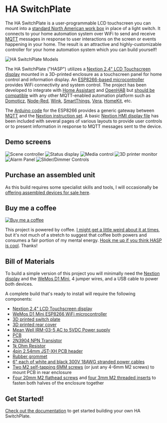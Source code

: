 # HA SwitchPlate

The HA SwitchPlate is a user-programmable LCD touchscreen you can mount into a [standard North American work box](https://www.nema.org/Standards/ComplimentaryDocuments/NEMA%20WD%206%20-%20Dimensions%20for%20Wiring%20Devices%20-%20Excerpt.pdf) in place of a light switch.  It connects to your home automation system over WiFi to send and receive [MQTT](https://en.wikipedia.org/wiki/MQTT) messages in response to user interactions on the screen or events happening in your home.  The result is an attractive and highly-customizable controller for your home automation system which you can build yourself!

![HA SwitchPlate Models](https://github.com/aderusha/HASwitchPlate/blob/master/Documentation/Images/HASwitchPlate_Three_Model_Variations.png?raw=true)

The HA SwitchPlate ("HASP") utilizes a [Nextion 2.4" LCD Touchscreen display](https://amzn.to/2DIpahB) mounted in a 3D-printed enclosure as a touchscreen panel for home control and information display.  An [ESP8266-based microcontroller](https://amzn.to/2Gc92Xs) provides WiFi connectivity and system control.  The project has been developed to integrate with [Home Assistant](https://home-assistant.io/) and [OpenHAB](https://www.openhab.org/) but [should be compatible](Documentation/06_MQTT_Control.md) with any other MQTT-enabled automation platform such as [Domoticz](https://www.domoticz.com/wiki/MQTT), [Node-Red](http://noderedguide.com/tag/mqtt/), [Wink](https://github.com/danielolson13/wink-mqtt), [SmartThings](https://github.com/stjohnjohnson/smartthings-mqtt-bridge), [Vera](https://github.com/jonferreira/vera-mqtt), [HomeKit](https://www.npmjs.com/package/homekit2mqtt), etc.

The [Arduino code](Arduino_Sketch) for the ESP8266 provides a generic gateway between [MQTT](https://en.wikipedia.org/wiki/MQTT) and the [Nextion instruction set](https://www.itead.cc/wiki/Nextion_Instruction_Set).  A basic [Nextion HMI display file](Nextion_HMI) has been included with several pages of various layouts to provide user controls or to present information in response to MQTT messages sent to the device.

## Demo screens

![Scene controller](https://github.com/aderusha/HASwitchPlate/blob/master/Documentation/Images/HASwitchPlate_Demo_SceneController.png?raw=true) ![Status display](https://github.com/aderusha/HASwitchPlate/blob/master/Documentation/Images/HASwitchPlate_Demo_Status.png?raw=true) ![Media control](https://github.com/aderusha/HASwitchPlate/blob/master/Documentation/Images/HASwitchPlate_Demo_Media.png?raw=true) ![3D printer monitor](https://github.com/aderusha/HASwitchPlate/blob/master/Documentation/Images/HASwitchPlate_Demo_PrintStatus.png?raw=true) ![Alarm Panel](https://github.com/aderusha/HASwitchPlate/blob/master/Documentation/Images/HASwitchPlate_Demo_AlarmPanel.png?raw=true) ![Slider/Dimmer Controls](https://github.com/aderusha/HASwitchPlate/blob/master/Documentation/Images/HASwitchPlate_Demo_Dimmers.png?raw=true)

## Purchase an assembled unit

As this build requires some specialist skills and tools, I will occasionally be [offering assembled devices for sale here](https://www.tindie.com/products/luma/ha-switchplate-hasp-single-wide-assembled/).

## Buy me a coffee

[![Buy me a coffee](https://www.buymeacoffee.com/assets/img/custom_images/orange_img.png)](https://www.buymeacoffee.com/gW5rPpsKR)

This project is powered by coffee.  [I might get a little weird about it at times](https://github.com/aderusha/RoastLearner), but it's not much of a stretch to suggest that coffee both powers and consumes a fair portion of my mental energy.  [Hook me up if you think HASP is cool](https://www.buymeacoffee.com/gW5rPpsKR).  Thanks!

## Bill of Materials

To build a simple version of this project you will minimally need the [Nextion display](https://amzn.to/2DIpahB) and the [WeMos D1 Mini](https://amzn.to/2Gc92Xs), 4 jumper wires, and a USB cable to power both devices.

A complete build that's ready to install will require the following components:

* [Nextion 2.4" LCD Touchscreen display](https://amzn.to/2DIpahB)
* [WeMos D1 Mini ESP8266 WiFi microcontroller](https://amzn.to/2Gc92Xs)
* [3D printed switch plate](3D_Printable_Models/HASwitchPlate_front_single.stl)
* [3D printed rear cover](3D_Printable_Models/HASwitchPlate_rear_nolcdmod.stl)
* [Mean Well IRM-03-5 AC to 5VDC Power supply](https://amzn.to/2MNF7Gx)
* [PCB](PCB/)
* [2N3904 NPN Transistor](https://amzn.to/2TBCBFH)
* [1k Ohm Resistor](https://amzn.to/2t7UFvF)
* [4pin 2.54mm JST-XH PCB header](https://amzn.to/2MFV15p)
* [Rubber grommet](https://amzn.to/2G9y49I)
* [6" each of white and black 300V 18AWG stranded power cables](https://amzn.to/2SjXO9G)
* [Two M2 self-tapping 6MM screws](https://amzn.to/2TnlsQ6) (or just any 4-6mm M2 screws) to mount PCB in rear enclosure
* [Four 20mm M2 flathead screws](https://amzn.to/2Gb5pAZ) and [four 3mm M2 threaded inserts](https://amzn.to/2SgVO21) to fasten both halves of the enclosure together

## Get Started!

[Check out the documentation](Documentation/) to get started building your own HA SwitchPlate.